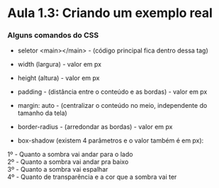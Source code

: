 # Aula 1.3: Criando um exemplo real

### Alguns comandos do CSS 

* seletor &lt;main&gt;&lt;/main&gt; - (código principal fica dentro dessa tag) 

* width (largura) - valor em px 

* height (altura) - valor em px 

* padding - (distância entre o conteúdo e as bordas) - valor em px 

* margin: auto - (centralizar o conteúdo no meio, independente do tamanho da tela) 

* border-radius - (arredondar as bordas) - valor em px 

* box-shadow (existem 4 parâmetros e o valor também é em px):

1º - Quanto a sombra vai andar para o lado
<br>
2º - Quanto a sombra vai andar pra baixo
<br>
3º - Quanto a sombra vai espalhar
<br>
4º - Quanto de transparência e a cor que a sombra vai ter 
